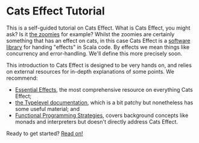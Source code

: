 # Cats Effect Tutorial

This is a self-guided tutorial on Cats Effect. What is Cats Effect, you might ask? Is it [the zoomies][zoom] for example? Whilst the zoomies are certainly something that has an effect on cats, in this case Cats Effect is a [software library][ce] for handing "effects" in Scala code. By effects we mean things like concurrency and error-handling. We'll define this more precisely soon.

This introduction to Cats Effect is designed to be very hands on, and relies on external resources for in-depth explanations of some points. We recommend:

- [Essential Effects][ee], the most comprehensive resource on everything Cats Effect;
- [the Typelevel documentation][ce], which is a bit patchy but nonetheless has some useful material; and
- [Functional Programming Strategies][fps], covers background concepts like monads and interpreters but doesn't directly address Cats Effect.

Ready to get started? [Read on!](https://creativescala.org/cats-effect-tutorial)


[ee]: https://essentialeffects.dev/
[ce]: https://typelevel.org/cats-effect/
[fps]: http://scalawithcats.github.io/scala-with-cats/
[zoom]: https://www.youtube.com/embed/4DX5m6uBCvo?si=NMb2mrqIkCqcFhLY
